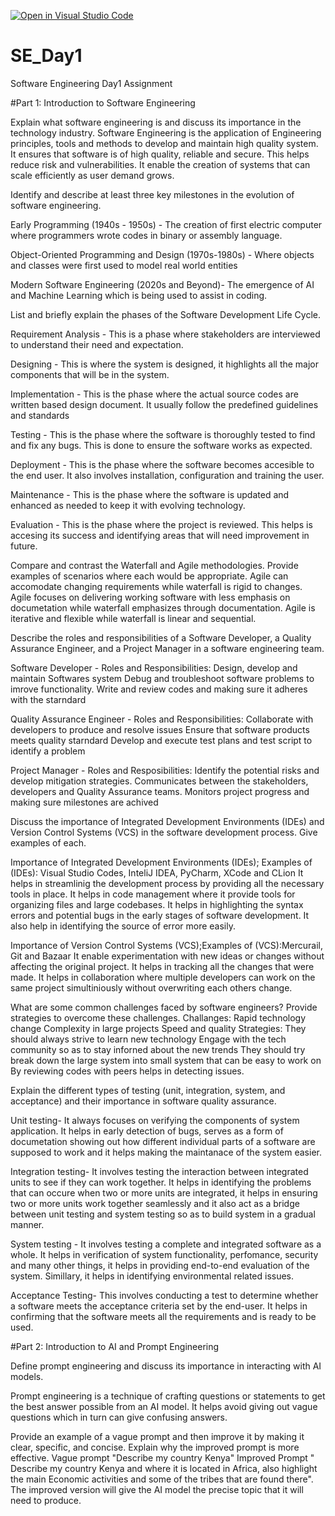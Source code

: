 [![Open in Visual Studio Code](https://classroom.github.com/assets/open-in-vscode-2e0aaae1b6195c2367325f4f02e2d04e9abb55f0b24a779b69b11b9e10269abc.svg)](https://classroom.github.com/online_ide?assignment_repo_id=15564862&assignment_repo_type=AssignmentRepo)
# SE_Day1
Software Engineering Day1 Assignment

#Part 1: Introduction to Software Engineering

Explain what software engineering is and discuss its importance in the technology industry.
Software Engineering is the application of Engineering principles, tools and methods to develop and maintain high quality system.
It ensures that software is of high quality, reliable and secure. This helps reduce risk and vulnerabilities.
It enable the creation of systems that can scale efficiently as user demand grows.

Identify and describe at least three key milestones in the evolution of software engineering.

Early Programming (1940s - 1950s) - The creation of first electric computer where programmers wrote codes in binary or assembly language. 

Object-Oriented Programming and Design (1970s-1980s) - Where objects and classes were first used to model real world entities

Modern Software Engineering (2020s and Beyond)- The emergence of AI and Machine Learning which is being used to assist in coding.


List and briefly explain the phases of the Software Development Life Cycle. 

Requirement Analysis - This is a phase where stakeholders are interviewed to understand their need and expectation.

Designing - This is where the system is designed, it highlights all the major components that will be in the system.

Implementation - This is the phase where the actual source codes are written based design document. It usually follow the predefined guidelines and standards

Testing - This is the phase where the software is thoroughly tested to find and fix any bugs. This is done to ensure the software works as expected.

Deployment - This is the phase where the software becomes accesible to the end user. It also involves installation, configuration and training the user.

Maintenance - This is the phase where the software is updated and enhanced as needed to keep it with evolving technology.

Evaluation - This is the phase where the project is reviewed. This helps is accesing its success and identifying areas that will need improvement in future.


Compare and contrast the Waterfall and Agile methodologies. Provide examples of scenarios where each would be appropriate.
Agile can accomodate changing requirements while waterfall is rigid to changes.
Agile focuses on delivering working software with less emphasis on documetation while waterfall emphasizes through documentation.
Agile is iterative and flexible while waterfall is linear and sequential.

Describe the roles and responsibilities of a Software Developer, a Quality Assurance Engineer, and a Project Manager in a software engineering team.

Software Developer -
Roles and Responsibilities:
Design, develop and maintain Softwares system
Debug and troubleshoot software problems to imrove functionality.
Write and review codes and making sure it adheres with the starndard

Quality Assurance Engineer - 
Roles and Responsibilities:
Collaborate with developers to produce and resolve issues
Ensure that software products meets quality starndard
Develop and execute test plans and test script to identify a problem

Project Manager - 
Roles and Resposibilities:
Identify the potential risks and develop mitigation strategies.
Communicates between the stakeholders, developers and Quality Assurance teams.
Monitors project progress and making sure milestones are achived


Discuss the importance of Integrated Development Environments (IDEs) and Version Control Systems (VCS) in the software development process. Give examples of each.

Importance of Integrated Development Environments (IDEs); Examples of (IDEs): Visual Studio Codes, InteliJ IDEA, PyCharm, XCode and CLion
It helps in streamlinig the development process by providing all the necessary tools in place. 
It helps in code management where it provide tools for organizing files and large codebases.
It helps in highlighting the syntax errors and potential bugs in the early stages of software development. It also help in identifying the source of error more easily.

Importance of Version Control Systems (VCS);Examples of (VCS):Mercurail, Git and Bazaar
It enable experimentation with new ideas or changes without affecting the original project.
It helps in tracking all the changes that were made.
It helps in collaboration where multiple developers can work on the same project simultiniously without overwriting each others change.

What are some common challenges faced by software engineers? Provide strategies to overcome these challenges.
Challanges:
Rapid technology change
Complexity in large projects
Speed and quality
Strategies:
They should always strive to learn new technology
Engage with the tech community so as to stay inforned about the new trends
They should try break down the large system into small system that can be easy to work on
By reviewing codes with peers helps in detecting issues.

Explain the different types of testing (unit, integration, system, and acceptance) and their importance in software quality assurance.

Unit testing- It always focuses on verifying the components of system application. It helps in early detection of bugs, serves as a form of documetation showing out how different individual parts of a software are supposed to work and it helps making the maintanace of the system easier.

Integration testing- It involves testing the interaction between integrated units to see if they can work together. It helps in identifying the problems that can occure when two or more units are integrated, it helps in ensuring two or more units work together seamlessly and it also act as a bridge between unit testing and system testing so as to build system in a gradual manner.

System testing - It involves testing a complete and integrated software as a whole. It helps in verification of system functionality, perfomance, security and many other things, it helps in providing end-to-end evaluation of the system. Simillary, it helps in identifying environmental related issues.

Acceptance Testing- This involves conducting a test to determine whether a software meets the acceptance criteria set by the end-user. It helps in confirming that the software meets all the requirements and is ready to be used. 

#Part 2: Introduction to AI and Prompt Engineering

Define prompt engineering and discuss its importance in interacting with AI models.

Prompt engineering is a technique of crafting questions or statements to get the best answer possible from an AI model.
It helps avoid giving out vague questions which in turn can give confusing answers.

Provide an example of a vague prompt and then improve it by making it clear, specific, and concise. Explain why the improved prompt is more effective.
Vague prompt "Describe my country Kenya"
Improved Prompt " Describe my country Kenya and where it is located in Africa, also highlight the main Economic activities and some of the tribes that are found there".
The improved version will give the AI model the precise topic that it will need to produce.
